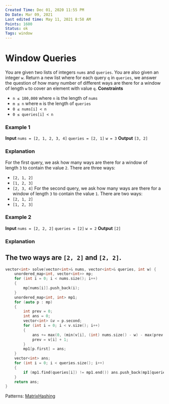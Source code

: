 ```yaml
---
Created Time: Dec 01, 2020 11:55 PM
Do Date: Mar 09, 2021
Last edited time: May 11, 2021 8:58 AM
Points: 1600
Status: ok
Tags: window
---
```


# Window Queries

You are given two lists of integers `nums` and `queries`. You are also given an integer `w`. Return a new list where for each query `q` in `queries`, we answer the question of how many number of different ways are there for a window of length `w` to cover an element with value `q`.
**Constraints**
- `n ≤ 100,000` where `n` is the length of `nums`
- `m ≤ n` where `m` is the length of `queries`
- `0 ≤ nums[i] < n`
- `0 ≤ queries[i] < n`
### **Example 1**
****Input****
`nums = [2, 1, 2, 3, 4]`
`queries = [2, 1]`
`w = 3`
****Output****
`[3, 2]`
### **Explanation**
For the first query, we ask how many ways are there for a window of length `3` to contain the value `2`. There are three ways:
- `[2, 1, 2]`
- `[1, 2, 3]`
- `[2, 3, 4]`
For the second query, we ask how many ways are there for a window of length `3` to contain the value `1`. There are two ways:
- `[2, 1, 2]`
- `[1, 2, 3]`
### **Example 2**
****Input****
`nums = [2, 2, 2]`
`queries = [2]`
`w = 2`
****Output****
`[2]`
### **Explanation**
The two ways are `[2, 2]` and `[2, 2]`.
---
```cpp
vector<int> solve(vector<int>& nums, vector<int>& queries, int w) {
    unordered_map<int, vector<int>> mp; 
    for (int i = 0; i < nums.size(); i++)
    {
        mp[nums[i]].push_back(i); 
    }
    unordered_map<int, int> mp1; 
    for (auto p : mp)
    {
        int prev = 0; 
        int ans = 0; 
        vector<int> &v = p.second;
        for (int i = 0; i < v.size(); i++)
        {
            ans += max(0, (min(v[i], (int) nums.size() - w) - max(prev, v[i] - w + 1) + 1));
            prev = v[i] + 1; 
        }
        mp1[p.first] = ans; 
    }
    vector<int> ans; 
    for (int i = 0; i < queries.size(); i++)
    {
        if (mp1.find(queries[i]) != mp1.end()) ans.push_back(mp1[queries[i]]);
    }
    return ans;
}
```
Patterns: [Matrix](Matrix.md)[Hashing](Hashing.md)